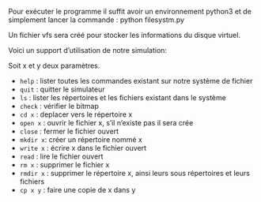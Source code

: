 
Pour exécuter le programme il suffit avoir un environnement python3 et de simplement lancer la commande : python filesystm.py  

Un fichier vfs sera créé pour stocker les informations du disque virtuel.

Voici un support d’utilisation de notre simulation:

Soit x et y deux paramètres.

*	`help` : lister toutes les commandes existant sur notre système de fichier 
*	`quit` : quitter le simulateur  
* `ls` : lister les répertoires et les fichiers existant dans le système 
*	`check` : vérifier le bitmap
*	`cd x` : deplacer vers le répertoire  x 
*	`open x` : ouvrir le fichier x, s’il n’existe pas il sera crée 
*	`close` : fermer le fichier ouvert 
*	`mkdir x`: créer un répertoire nommé x
*	`write x` : écrire x dans le fichier ouvert
*	`read` : lire le fichier ouvert
*	`rm x` : supprimer le fichier x
*	`rmdir x` : supprimer le répertoire x, ainsi leurs sous répertoires et leurs fichiers 
*	`cp x y` : faire une copie de x dans y

